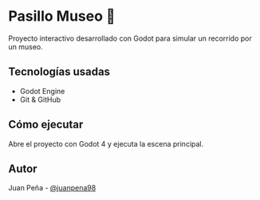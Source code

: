 # Pasillo Museo 🎨

Proyecto interactivo desarrollado con Godot para simular un recorrido por un museo.

## Tecnologías usadas
- Godot Engine
- Git & GitHub

## Cómo ejecutar
Abre el proyecto con Godot 4 y ejecuta la escena principal.

## Autor
Juan Peña - [@juanpena98](https://github.com/juanpena98)
